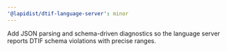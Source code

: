 ```yaml
---
'@lapidist/dtif-language-server': minor
---
```


Add JSON parsing and schema-driven diagnostics so the language server reports DTIF schema violations with precise ranges.
